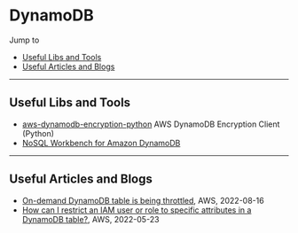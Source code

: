 # DynamoDB

Jump to
- [Useful Libs and Tools](#useful-libs-and-tools)
- [Useful Articles and Blogs](#useful-articles-and-blogs)


---
## Useful Libs and Tools

- [aws-dynamodb-encryption-python](https://github.com/aws/aws-dynamodb-encryption-python) AWS DynamoDB Encryption Client (Python)
- [NoSQL Workbench for Amazon DynamoDB](https://docs.aws.amazon.com/amazondynamodb/latest/developerguide/workbench.html)


---
## Useful Articles and Blogs

- [On-demand DynamoDB table is being throttled](https://aws.amazon.com/premiumsupport/knowledge-center/on-demand-table-throttling-dynamodb/), AWS, 2022-08-16
- [How can I restrict an IAM user or role to specific attributes in a DynamoDB table?](https://aws.amazon.com/premiumsupport/knowledge-center/dynamodb-table-restrict-attributes/), AWS, 2022-05-23
